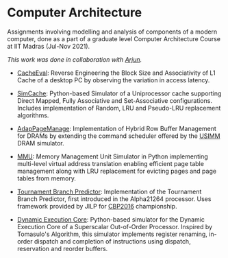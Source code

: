 # Computer Architecture

Assignments involving modelling and analysis of components of a modern computer, done as a part of a graduate level Computer Architecture Course at IIT Madras (Jul-Nov 2021). 

_This work was done in collaboration with [Arjun](https://github.com/arjunmenonv)._

- [CacheEval](https://github.com/aklsh/CacheEval): Reverse Engineering the Block Size and Associativity of L1 Cache of a desktop PC by observing the variation in access latency. 

- [SimCache](https://github.com/aklsh/SimCache): Python-based Simulator of a Uniprocessor cache supporting Direct Mapped, Fully Associative and Set-Associative configurations. Includes implementation of Random, LRU and Pseudo-LRU replacement algorithms.

- [AdapPageManage](https://github.com/aklsh/AdapPageManage): Implementation of Hybrid Row Buffer Management for DRAMs by extending the command scheduler offered by the [USIMM](http://utaharch.blogspot.com/2012/02/usimm.html) DRAM simulator.

- [MMU](https://github.com/aklsh/MMU): Memory Management Unit Simulator in Python implementing multi-level virtual address translation enabling efficient page table management along with LRU replacement for evicting pages and page tables from memory. 

- [Tournament Branch Predictor](https://github.com/aklsh/TournamentBPU): Implementation of the Tournament Branch Predictor, first introduced in the Alpha21264 processor. Uses framework provided by JILP for [CBP2016](https://jilp.org/cbp2016/framework.html) championship.

- [Dynamic Execution Core](https://github.com/aklsh/DynamicExecCore): Python-based simulator for the Dynamic Execution Core of a Superscalar Out-of-Order Processor. Inspired by Tomasulo's Algorithm, this simulator implements register renaming, in-order dispatch and completion of instructions using dispatch, reservation and reorder buffers.
